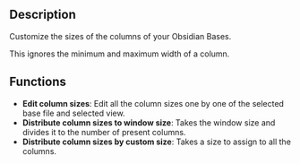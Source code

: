 ## Description

Customize the sizes of the columns of your Obsidian Bases.

This ignores the minimum and maximum width of a column.

## Functions

-   **Edit column sizes**: Edit all the column sizes one by one of the selected base file and selected view.
-   **Distribute column sizes to window size**: Takes the window size and divides it to the number of present columns.
-   **Distribute column sizes by custom size**: Takes a size to assign to all the columns.
